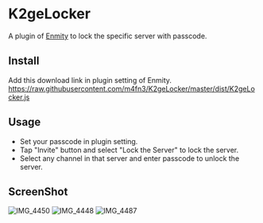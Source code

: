 # K2geLocker
A plugin of [Enmity](https://enmity.app/) to lock the specific server with passcode.

## Install
Add this download link in plugin setting of Enmity.
https://raw.githubusercontent.com/m4fn3/K2geLocker/master/dist/K2geLocker.js

## Usage
- Set your passcode in plugin setting.
- Tap "Invite" button and select "Lock the Server" to lock the server.
- Select any channel in that server and enter passcode to unlock the server.

## ScreenShot
![IMG_4450](https://user-images.githubusercontent.com/43488869/207329777-3f80f08d-3ebc-4c13-9ddd-24739063219e.png)
![IMG_4448](https://user-images.githubusercontent.com/43488869/206190833-b6efd2fb-4399-4127-89bd-b23a29cfcfe5.png)
![IMG_4487](https://user-images.githubusercontent.com/43488869/207325951-55e979e3-0698-4d5e-a086-6f28586babee.png)
